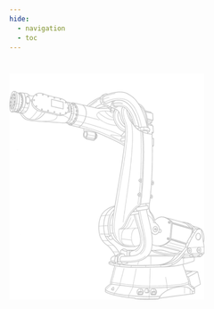 ```yaml
---
hide:
  - navigation
  - toc
---
```

#
<!-- Blank content this block header --> 
<img src="/images/robot_bg.png" alt="Image title" width="350">

